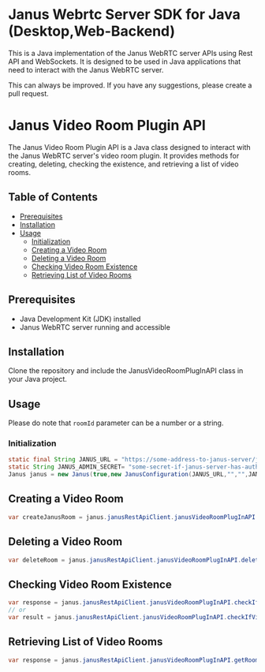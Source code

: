 



# Janus Webrtc Server SDK for Java (Desktop,Web-Backend)

This is a Java implementation of the Janus WebRTC server APIs using Rest API and WebSockets. It is designed to be used in Java applications that need to interact with the Janus WebRTC server.

This can always be improved. If you have any suggestions, please create a pull request.

# Janus Video Room Plugin API


The Janus Video Room Plugin API is a Java class designed to interact with the Janus WebRTC server's video room plugin. It provides methods for creating, deleting, checking the existence, and retrieving a list of video rooms.


## Table of Contents

- [Prerequisites](#prerequisites)
- [Installation](#installation)
- [Usage](#usage)
    - [Initialization](#initialization)
    - [Creating a Video Room](#creating-a-video-room)
    - [Deleting a Video Room](#deleting-a-video-room)
    - [Checking Video Room Existence](#checking-video-room-existence)
    - [Retrieving List of Video Rooms](#retrieving-list-of-video-rooms)

## Prerequisites

- Java Development Kit (JDK) installed
- Janus WebRTC server running and accessible

## Installation

Clone the repository and include the JanusVideoRoomPlugInAPI class in your Java project.

## Usage
Please do note that   `roomId` parameter can be a number or a string.

### Initialization

```java
static final String JANUS_URL = "https://some-address-to-janus-server/janus";
static String JANUS_ADMIN_SECRET= "some-secret-if-janus-server-has-authentication";
Janus janus = new Janus(true,new JanusConfiguration(JANUS_URL,"","",JANUS_ADMIN_SECRET));
```

## Creating a Video Room

```java
var createJanusRoom = janus.janusRestApiClient.janusVideoRoomPlugInAPI.createJanusRoom("91","room","1234","1234",5,true,true,"/tmp");
```
## Deleting a Video Room

```java
var deleteRoom = janus.janusRestApiClient.janusVideoRoomPlugInAPI.deleteRoom("91","1234");
```

## Checking Video Room Existence

```java
var response = janus.janusRestApiClient.janusVideoRoomPlugInAPI.checkIfVideoRoomExistsBoolCheck("1234");
// or
var result = janus.janusRestApiClient.janusVideoRoomPlugInAPI.checkIfVideoRoomExists("1234");
```

## Retrieving List of Video Rooms
    
```java
var response = janus.janusRestApiClient.janusVideoRoomPlugInAPI.getRooms();
```





